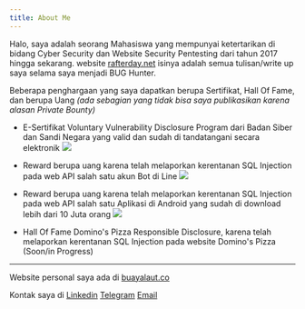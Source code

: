 ```yaml
---
title: About Me
---
```

Halo, saya adalah seorang Mahasiswa yang mempunyai ketertarikan di bidang Cyber Security dan Website Security Pentesting dari tahun 2017 hingga sekarang. website [rafterday.net](https://rafterday.net) isinya adalah semua tulisan/write up saya selama saya menjadi BUG Hunter.

Beberapa penghargaan yang saya dapatkan berupa Sertifikat, Hall Of Fame, dan berupa Uang *(ada sebagian yang tidak bisa saya publikasikan karena alasan Private Bounty)*

* E-Sertifikat Voluntary Vulnerability Disclosure Program dari Badan Siber dan Sandi Negara yang valid dan sudah di tandatangani secara elektronik
![](https://buayalaut.co/images/sertif.jpg)

* Reward berupa uang karena telah melaporkan kerentanan SQL Injection pada web API salah satu akun Bot di Line
![](https://buayalaut.co/images/bot.jpg)

* Reward berupa uang karena telah melaporkan kerentanan SQL Injection pada web API salah satu Aplikasi di Android yang sudah di download lebih dari 10 Juta orang
![](https://buayalaut.co/images/apk.jpg)

* Hall Of Fame Domino's Pizza Responsible Disclosure, karena telah melaporkan kerentanan SQL Injection pada website Domino's Pizza (Soon/in Progress)

___

Website personal saya ada di [buayalaut.co](https://buayalaut.co)

Kontak saya di
[Linkedin](https://linkedin.com/in/dandyrafliansyah)
[Telegram](https://t.me/dandyrfl)
[Email](mailto:dandyrafliansyah40@gmail.com)
